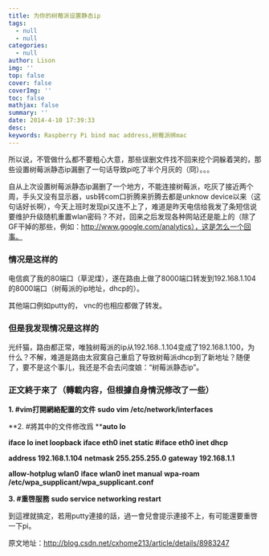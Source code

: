 ```yaml
---
title: 为你的树莓派设置静态ip
tags:
  - null
  - null
categories:
  - null
author: Lison
img: ''
top: false
cover: false
coverImg: ''
toc: false
mathjax: false
summary: ''
date: 2014-4-10 17:39:33
desc:
keywords: Raspberry Pi bind mac address,树莓派绑mac
---
```


所以说，不管做什么都不要粗心大意，那些误删文件找不回来挖个洞躲着哭的，那些设置树莓派静态ip漏删了一句话导致pi吃了半个月灰的（冏）。。。

<!--more-->

自从上次设置树莓派静态ip漏删了一个地方，不能连接树莓派，吃灰了接近两个周，手头又没有显示器，usb转com口折腾来折腾去都是unknow device以来（这句话好长啊），今天上班时发现pi又连不上了，难道是昨天电信给我发了条短信说要维护升级随机重置wlan密码？不对，回来之后发现各种网站还是能上的（除了GF干掉的那些，例如：http://www.google.com/analytics），这是怎么一个回事。

### 情况是这样的

电信疯了我的80端口（草泥煤），遂在路由上做了8000端口转发到192.168.1.104的8000端口（树莓派的ip地址，dhcp的）。

其他端口例如putty的， vnc的也相应都做了转发。

### 但是我发现情况是这样的

光纤猫，路由都正常，唯独树莓派的ip从192.168..1.104变成了192.168.1.100，为什么？不解，难道是路由太寂寞自己重启了导致树莓派dhcp到了新地址？随便了，要不是这个事儿，我还是不会去问度娘：“树莓派静态ip”。

### 正文終于來了（轉載内容，但根據自身情況修改了一些）

**1. #vim打開網絡配置的文件**
 **sudo vim /etc/network/interfaces**

**2. #將其中的文件修改爲
****auto lo**

**iface lo inet loopback**
**iface eth0 inet static
\#iface eth0 inet dhcp**

**address 192.168.1.104**
**netmask 255.255.255.0**
**gateway 192.168.1.1**

**allow-hotplug wlan0**
**iface wlan0 inet manual**
**wpa-roam /etc/wpa_supplicant/wpa_supplicant.conf**

**3. #重啓服務**
**sudo service networking restart**

 

到這裡就搞定，若用putty連接的話，過一會兒會提示連接不上，有可能還要重啓一下pi。

原文地址：http://blog.csdn.net/cxhome213/article/details/8983247